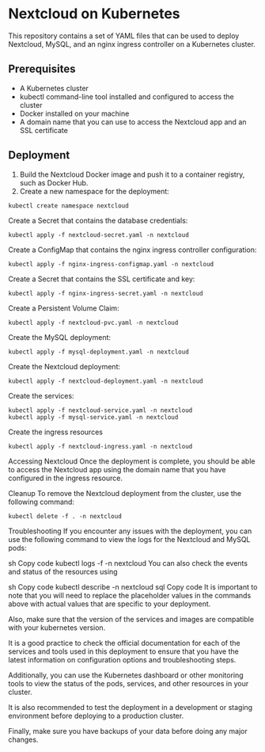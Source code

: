 # Nextcloud on Kubernetes

This repository contains a set of YAML files that can be used to deploy Nextcloud, MySQL, and an nginx ingress controller on a Kubernetes cluster.

## Prerequisites

- A Kubernetes cluster
- kubectl command-line tool installed and configured to access the cluster
- Docker installed on your machine
- A domain name that you can use to access the Nextcloud app and an SSL certificate

## Deployment

1. Build the Nextcloud Docker image and push it to a container registry, such as Docker Hub.
2. Create a new namespace for the deployment:
```
kubectl create namespace nextcloud
```
Create a Secret that contains the database credentials:

```
kubectl apply -f nextcloud-secret.yaml -n nextcloud
```
Create a ConfigMap that contains the nginx ingress controller configuration:
```
kubectl apply -f nginx-ingress-configmap.yaml -n nextcloud
```
Create a Secret that contains the SSL certificate and key:

```
kubectl apply -f nginx-ingress-secret.yaml -n nextcloud
```
Create a Persistent Volume Claim:
```
kubectl apply -f nextcloud-pvc.yaml -n nextcloud
```
Create the MySQL deployment:
```
kubectl apply -f mysql-deployment.yaml -n nextcloud
```
Create the Nextcloud deployment:
```
kubectl apply -f nextcloud-deployment.yaml -n nextcloud
```
Create the services:
```
kubectl apply -f nextcloud-service.yaml -n nextcloud
kubectl apply -f mysql-service.yaml -n nextcloud
```
Create the ingress resources
```
kubectl apply -f nextcloud-ingress.yaml -n nextcloud
```

Accessing Nextcloud
Once the deployment is complete, you should be able to access the Nextcloud app using the domain name that you have configured in the ingress resource.

Cleanup
To remove the Nextcloud deployment from the cluster, use the following command:

```
kubectl delete -f . -n nextcloud
```
Troubleshooting
If you encounter any issues with the deployment, you can use the following command to view the logs for the Nextcloud and MySQL pods:

sh
Copy code
kubectl logs -f <pod-name> -n nextcloud
You can also check the events and status of the resources using

sh
Copy code
kubectl describe <resource-type> <resource-name> -n nextcloud
sql
Copy code
It is important to note that you will need to replace the placeholder values in the commands above with actual values that are specific to your deployment.

Also, make sure that the version of the services and images are compatible with your kubernetes version.

It is a good practice to check the official documentation for each of the services and tools used in this deployment to ensure that you have the latest information on configuration options and troubleshooting steps.

Additionally, you can use the Kubernetes dashboard or other monitoring tools to view the status of the pods, services, and other resources in your cluster.

It is also recommended to test the deployment in a development or staging environment before deploying to a production cluster.

Finally, make sure you have backups of your data before doing any major changes.